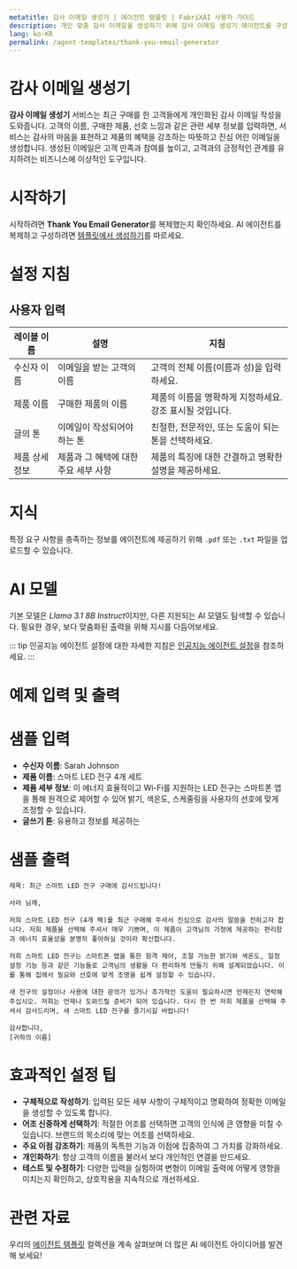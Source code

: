 ```yaml
---
metatitle: 감사 이메일 생성기 | 에이전트 템플릿 | FabriXAI 사용자 가이드
description: 개인 맞춤 감사 이메일을 생성하기 위해 감사 이메일 생성기 에이전트를 구성하고 사용하는 방법을 안내하는 사용자 가이드입니다.
lang: ko-KR
permalink: /agent-templates/thank-you-email-generator
---
```


# 감사 이메일 생성기

**감사 이메일 생성기** 서비스는 최근 구매를 한 고객들에게 개인화된 감사 이메일 작성을 도와줍니다. 고객의 이름, 구매한 제품, 선호 느낌과 같은 관련 세부 정보를 입력하면, 서비스는 감사의 마음을 표현하고 제품의 혜택을 강조하는 따뜻하고 진심 어린 이메일을 생성합니다. 생성된 이메일은 고객 만족과 참여를 높이고, 고객과의 긍정적인 관계를 유지하려는 비즈니스에 이상적인 도구입니다.

# 시작하기

시작하려면 **Thank You Email Generator**를 복제했는지 확인하세요. AI 에이전트를 복제하고 구성하려면 [템플릿에서 생성하기](/en-us/create-from-templates/)를 따르세요.

# 설정 지침

## 사용자 입력

| 레이블 이름     | 설명                                    | 지침                                                         |
|---------------|----------------------------------------|--------------------------------------------------------------|
| 수신자 이름 | 이메일을 받는 고객의 이름               | 고객의 전체 이름(이름과 성)을 입력하세요.                      |
| 제품 이름    | 구매한 제품의 이름                       | 제품의 이름을 명확하게 지정하세요. 강조 표시될 것입니다.          |
| 글의 톤     | 이메일이 작성되어야 하는 톤               | 친절한, 전문적인, 또는 도움이 되는 톤을 선택하세요.              |
| 제품 상세 정보  | 제품과 그 혜택에 대한 주요 세부 사항 | 제품의 특징에 대한 간결하고 명확한 설명을 제공하세요.            |

# 지식

특정 요구 사항을 충족하는 정보를 에이전트에 제공하기 위해 `.pdf` 또는 `.txt` 파일을 업로드할 수 있습니다.

# AI 모델

기본 모델은 *Llama 3.1 8B Instruct*이지만, 다른 지원되는 AI 모델도 탐색할 수 있습니다. 필요한 경우, 보다 맞춤화된 출력을 위해 지시를 다듬어보세요.

::: tip
인공지능 에이전트 설정에 대한 자세한 지침은 [인공지능 에이전트 설정](/en-us/configure-ai-agent/)을 참조하세요.
:::

# 예제 입력 및 출력

# 샘플 입력

- **수신자 이름**: Sarah Johnson
- **제품 이름**: 스마트 LED 전구 4개 세트
- **제품 세부 정보**: 이 에너지 효율적이고 Wi-Fi를 지원하는 LED 전구는 스마트폰 앱을 통해 원격으로 제어할 수 있어 밝기, 색온도, 스케줄링을 사용자의 선호에 맞게 조정할 수 있습니다.
- **글쓰기 톤**: 유용하고 정보를 제공하는

# 샘플 출력

```
제목: 최근 스마트 LED 전구 구매에 감사드립니다!

사라 님께,

저희 스마트 LED 전구 (4개 팩)를 최근 구매해 주셔서 진심으로 감사의 말씀을 전하고자 합니다. 저희 제품을 선택해 주셔서 매우 기쁘며, 이 제품이 고객님의 가정에 제공하는 편리함과 에너지 효율성을 분명히 좋아하실 것이라 확신합니다.

저희 스마트 LED 전구는 스마트폰 앱을 통한 원격 제어, 조절 가능한 밝기와 색온도, 일정 설정 기능 등과 같은 기능들로 고객님의 생활을 더 편리하게 만들기 위해 설계되었습니다. 이를 통해 집에서 필요와 선호에 맞게 조명을 쉽게 설정할 수 있습니다.

새 전구의 설정이나 사용에 대한 문의가 있거나 추가적인 도움이 필요하시면 언제든지 연락해 주십시오. 저희는 언제나 도와드릴 준비가 되어 있습니다. 다시 한 번 저희 제품을 선택해 주셔서 감사드리며, 새 스마트 LED 전구를 즐기시길 바랍니다!

감사합니다,
[귀하의 이름]
```

# 효과적인 설정 팁

- **구체적으로 작성하기**: 입력된 모든 세부 사항이 구체적이고 명확하여 정확한 이메일을 생성할 수 있도록 합니다.
- **어조 신중하게 선택하기**: 적절한 어조를 선택하면 고객의 인식에 큰 영향을 미칠 수 있습니다. 브랜드의 목소리에 맞는 어조를 선택하세요.
- **주요 이점 강조하기**: 제품의 독특한 기능과 이점에 집중하여 그 가치를 강화하세요.
- **개인화하기**: 항상 고객의 이름을 불러서 보다 개인적인 연결을 만드세요.
- **테스트 및 수정하기**: 다양한 입력을 실험하여 변형이 이메일 출력에 어떻게 영향을 미치는지 확인하고, 상호작용을 지속적으로 개선하세요.

# 관련 자료
우리의 [에이전트 템플릿](/en-us/agent-templates/) 컬렉션을 계속 살펴보며 더 많은 AI 에이전트 아이디어를 발견해 보세요!